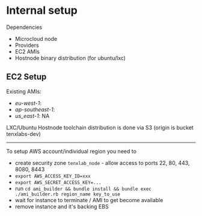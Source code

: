 # Internal setup

Dependencies
* Microcloud node
* Providers
* EC2 AMIs
* Hostnode binary distribution (for ubuntu/lxc)

## EC2 Setup

Existing AMIs:
* _eu-west-1_: 
* _ap-southeast-1_:
* _us_east-1_: NA

LXC/Ubuntu Hostnode toolchain distribution is done via S3 (origin is bucket tenxlabs-dev)

---

To setup AWS account/individual region you need to

* create security zone `tenxlab_node` - allow access to ports 22, 80, 443, 8080, 8443
* `export AWS_ACCESS_KEY_ID=xxx`
* `export AWS_SECRET_ACCESS_KEY=...`
* run `cd ami_builder && bundle install && bundle exec ./ami_builder.rb region_name key_to_use`
* wait for instance to terminate / AMI to get become available
* remove instance and it's backing EBS

